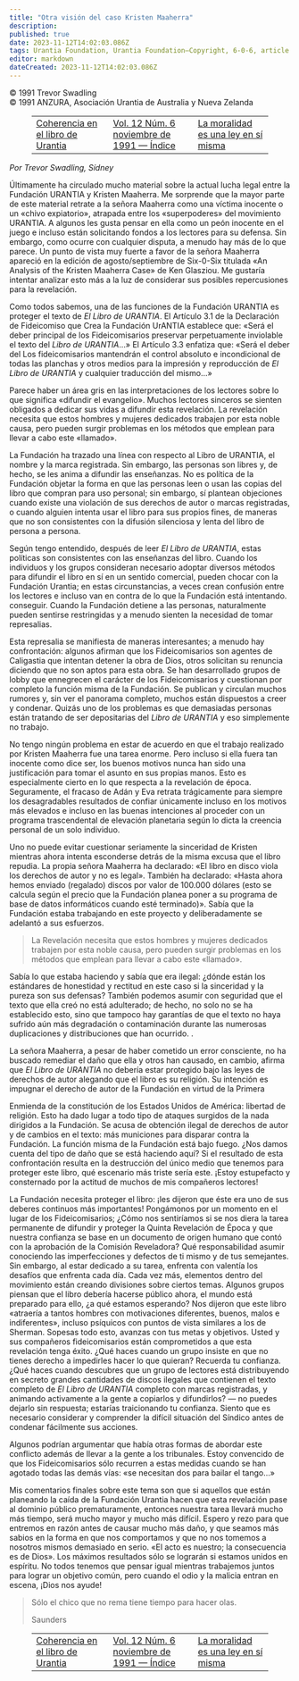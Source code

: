 ```yaml
---
title: "Otra visión del caso Kristen Maaherra"
description: 
published: true
date: 2023-11-12T14:02:03.086Z
tags: Urantia Foundation, Urantia Foundation—Copyright, 6-0-6, article
editor: markdown
dateCreated: 2023-11-12T14:02:03.086Z
---
```


<p class="v-card v-sheet theme--light grey lighten-3 px-2 py-1">© 1991 Trevor Swadling<br>© 1991 ANZURA, Asociación Urantia de Australia y Nueva Zelanda</p>
<figure class="table chapter-navigator">
  <table>
    <tbody>
      <tr>
        <td>
        <a href="/es/article/Ken_Glasziou/Consistency_In_The_Urantia_Book_2">
          <span class="mdi mdi-arrow-left-drop-circle"></span><span class="pl-2">Coherencia en el libro de Urantia</span>
        </a>
        </td>
        <td>
        <a href="/es/index/articles_606#vol-12-núm-6-noviembre-de-1991">
          <span class="mdi mdi-book-open-variant"></span><span class="pl-2">Vol. 12 Núm. 6 noviembre de 1991 — Índice</span>
        </a>
        </td>
        <td>
        <a href="/es/article/John_Hyde/Morality_Is_A_Law_Unto_Itself">
          <span class="pr-2">La moralidad es una ley en sí misma</span><span class="mdi mdi-arrow-right-drop-circle"></span>
        </a>
        </td>
      </tr>
    </tbody>
  </table>
</figure>



_Por Trevor Swadling, Sídney_

Últimamente ha circulado mucho material sobre la actual lucha legal entre la Fundación URANTIA y Kristen Maaherra. Me sorprende que la mayor parte de este material retrate a la señora Maaherra como una víctima inocente o un «chivo expiatorio», atrapada entre los «superpoderes» del movimiento URANTIA. A algunos les gusta pensar en ella como un peón inocente en el juego e incluso están solicitando fondos a los lectores para su defensa. Sin embargo, como ocurre con cualquier disputa, a menudo hay más de lo que parece. Un punto de vista muy fuerte a favor de la señora Maaherra apareció en la edición de agosto/septiembre de Six-0-Six titulada «An Analysis of the Kristen Maaherra Case» de Ken Glasziou. Me gustaría intentar analizar esto más a la luz de considerar sus posibles repercusiones para la revelación.

Como todos sabemos, una de las funciones de la Fundación URANTIA es proteger el texto de _El Libro de URANTIA_. El Artículo 3.1 de la Declaración de Fideicomiso que Crea la Fundación UrANTIA establece que: «Será el deber principal de los Fideicomisarios preservar perpetuamente inviolable el texto del _Libro de URANTIA_...» El Artículo 3.3 enfatiza que: «Será el deber del Los fideicomisarios mantendrán el control absoluto e incondicional de todas las planchas y otros medios para la impresión y reproducción de _El Libro de URANTIA_ y cualquier traducción del mismo...»

Parece haber un área gris en las interpretaciones de los lectores sobre lo que significa «difundir el evangelio». Muchos lectores sinceros se sienten obligados a dedicar sus vidas a difundir esta revelación. La revelación necesita que estos hombres y mujeres dedicados trabajen por esta noble causa, pero pueden surgir problemas en los métodos que emplean para llevar a cabo este «llamado».

La Fundación ha trazado una línea con respecto al Libro de URANTIA, el nombre y la marca registrada. Sin embargo, las personas son libres y, de hecho, se les anima a difundir las enseñanzas. No es política de la Fundación objetar la forma en que las personas leen o usan las copias del libro que compran para uso personal; sin embargo, sí plantean objeciones cuando existe una violación de sus derechos de autor o marcas registradas, o cuando alguien intenta usar el libro para sus propios fines, de maneras que no son consistentes con la difusión silenciosa y lenta del libro de persona a persona.

Según tengo entendido, después de leer _El Libro de URANTIA_, estas políticas son consistentes con las enseñanzas del libro. Cuando los individuos y los grupos consideran necesario adoptar diversos métodos para difundir el libro en sí en un sentido comercial, pueden chocar con la Fundación Urantia; en estas circunstancias, a veces crean confusión entre los lectores e incluso van en contra de lo que la Fundación está intentando. conseguir. Cuando la Fundación detiene a las personas, naturalmente pueden sentirse restringidas y a menudo sienten la necesidad de tomar represalias.

Esta represalia se manifiesta de maneras interesantes; a menudo hay confrontación: algunos afirman que los Fideicomisarios son agentes de Caligastia que intentan detener la obra de Dios, otros solicitan su renuncia diciendo que no son aptos para esta obra. Se han desarrollado grupos de lobby que ennegrecen el carácter de los Fideicomisarios y cuestionan por completo la función misma de la Fundación. Se publican y circulan muchos rumores y, sin ver el panorama completo, muchos están dispuestos a creer y condenar. Quizás uno de los problemas es que demasiadas personas están tratando de ser depositarias del _Libro de URANTIA_ y eso simplemente no trabajo.

No tengo ningún problema en estar de acuerdo en que el trabajo realizado por Kristen Maaherra fue una tarea enorme. Pero incluso si ella fuera tan inocente como dice ser, los buenos motivos nunca han sido una justificación para tomar el asunto en sus propias manos. Esto es especialmente cierto en lo que respecta a la revelación de época. Seguramente, el fracaso de Adán y Eva retrata trágicamente para siempre los desagradables resultados de confiar únicamente incluso en los motivos más elevados e incluso en las buenas intenciones al proceder con un programa trascendental de elevación planetaria según lo dicta la creencia personal de un solo individuo.

Uno no puede evitar cuestionar seriamente la sinceridad de Kristen mientras ahora intenta esconderse detrás de la misma excusa que el libro repudia. La propia señora Maaherra ha declarado: «El libro en disco viola los derechos de autor y no es legal». También ha declarado: «Hasta ahora hemos enviado (regalado) discos por valor de 100.000 dólares (esto se calcula según el precio que la Fundación planea poner a su programa de base de datos informáticos cuando esté terminado)». Sabía que la Fundación estaba trabajando en este proyecto y deliberadamente se adelantó a sus esfuerzos.

> La Revelación necesita que estos hombres y mujeres dedicados trabajen por esta noble causa, pero pueden surgir problemas en los métodos que emplean para llevar a cabo este «llamado».

Sabía lo que estaba haciendo y sabía que era ilegal: ¿dónde están los estándares de honestidad y rectitud en este caso si la sinceridad y la pureza son sus defensas? También podemos asumir con seguridad que el texto que ella creó no está adulterado; de hecho, no solo no se ha establecido esto, sino que tampoco hay garantías de que el texto no haya sufrido aún más degradación o contaminación durante las numerosas duplicaciones y distribuciones que han ocurrido. .

La señora Maaherra, a pesar de haber cometido un error consciente, no ha buscado remediar el daño que ella y otros han causado, en cambio, afirma que _El Libro de URANTIA_ no debería estar protegido bajo las leyes de derechos de autor alegando que el libro es su religión. Su intención es impugnar el derecho de autor de la Fundación en virtud de la Primera

Enmienda de la constitución de los Estados Unidos de América: libertad de religión. Esto ha dado lugar a todo tipo de ataques surgidos de la nada dirigidos a la Fundación. Se acusa de obtención ilegal de derechos de autor y de cambios en el texto: más municiones para disparar contra la Fundación. La función misma de la Fundación está bajo fuego. ¿Nos damos cuenta del tipo de daño que se está haciendo aquí? Si el resultado de esta confrontación resulta en la destrucción del único medio que tenemos para proteger este libro, qué escenario más triste sería este. ¡Estoy estupefacto y consternado por la actitud de muchos de mis compañeros lectores!

La Fundación necesita proteger el libro: ¡les dijeron que éste era uno de sus deberes continuos más importantes! Pongámonos por un momento en el lugar de los Fideicomisarios; ¿Cómo nos sentiríamos si se nos diera la tarea permanente de difundir y proteger la Quinta Revelación de Época y que nuestra confianza se base en un documento de origen humano que contó con la aprobación de la Comisión Reveladora? Qué responsabilidad asumir conociendo las imperfecciones y defectos de ti mismo y de tus semejantes. Sin embargo, al estar dedicado a su tarea, enfrenta con valentía los desafíos que enfrenta cada día. Cada vez más, elementos dentro del movimiento están creando divisiones sobre ciertos temas. Algunos grupos piensan que el libro debería hacerse público ahora, el mundo está preparado para ello, ¿a qué estamos esperando? Nos dijeron que este libro «atraería a tantos hombres con motivaciones diferentes, buenos, malos e indiferentes», incluso psíquicos con puntos de vista similares a los de Sherman. Sopesas todo esto, avanzas con tus metas y objetivos. Usted y sus compañeros fideicomisarios están comprometidos a que esta revelación tenga éxito. ¿Qué haces cuando un grupo insiste en que no tienes derecho a impedirles hacer lo que quieran? Recuerda tu confianza. ¿Qué haces cuando descubres que un grupo de lectores está distribuyendo en secreto grandes cantidades de discos ilegales que contienen el texto completo de _El Libro de URANTIA_ completo con marcas registradas, y animando activamente a la gente a copiarlos y difundirlos? — no puedes dejarlo sin respuesta; estarías traicionando tu confianza. Siento que es necesario considerar y comprender la difícil situación del Síndico antes de condenar fácilmente sus acciones.

Algunos podrían argumentar que había otras formas de abordar este conflicto además de llevar a la gente a los tribunales. Estoy convencido de que los Fideicomisarios sólo recurren a estas medidas cuando se han agotado todas las demás vías: «se necesitan dos para bailar el tango...»

Mis comentarios finales sobre este tema son que si aquellos que están planeando la caída de la Fundación Urantia hacen que esta revelación pase al dominio público prematuramente, entonces nuestra tarea llevará mucho más tiempo, será mucho mayor y mucho más difícil. Espero y rezo para que entremos en razón antes de causar mucho más daño, y que seamos más sabios en la forma en que nos comportamos y que no nos tomemos a nosotros mismos demasiado en serio. «El acto es nuestro; la consecuencia es de Dios». Los máximos resultados sólo se lograrán si estamos unidos en espíritu. No todos tenemos que pensar igual mientras trabajemos juntos para lograr un objetivo común, pero cuando el odio y la malicia entran en escena, ¡Dios nos ayude!

> Sólo el chico que no rema tiene tiempo para hacer olas.
> 
> Saunders



<figure class="table chapter-navigator">
  <table>
    <tbody>
      <tr>
        <td>
        <a href="/es/article/Ken_Glasziou/Consistency_In_The_Urantia_Book_2">
          <span class="mdi mdi-arrow-left-drop-circle"></span><span class="pl-2">Coherencia en el libro de Urantia</span>
        </a>
        </td>
        <td>
        <a href="/es/index/articles_606#vol-12-núm-6-noviembre-de-1991">
          <span class="mdi mdi-book-open-variant"></span><span class="pl-2">Vol. 12 Núm. 6 noviembre de 1991 — Índice</span>
        </a>
        </td>
        <td>
        <a href="/es/article/John_Hyde/Morality_Is_A_Law_Unto_Itself">
          <span class="pr-2">La moralidad es una ley en sí misma</span><span class="mdi mdi-arrow-right-drop-circle"></span>
        </a>
        </td>
      </tr>
    </tbody>
  </table>
</figure>
